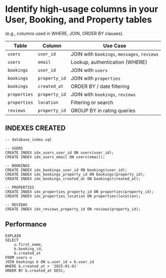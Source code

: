 # Identify high-usage columns in your User, Booking, and Property tables
(e.g., columns used in WHERE, JOIN, ORDER BY clauses).

| Table        | Column        | Use Case                                    |
|--------------|---------------|---------------------------------------------|
| `users`      | `user_id`     | JOIN with `bookings`, `messages`, `reviews` |
| `users`      | `email`       | Lookup, authentication (WHERE)              |
| `bookings`   | `user_id`     | JOIN with `users`                           |
| `bookings`   | `property_id` | JOIN with `properties`                      |
| `bookings`   | `created_at`  | ORDER BY / date filtering                   |
| `properties` | `property_id` | JOIN with `bookings`, `reviews`             |
| `properties` | `location`    | Filtering or search                         |
| `reviews`    | `property_id` | GROUP BY in rating queries                  |


## INDEXES CREATED
```mysql
-- database_index.sql

-- USERS
CREATE INDEX idx_users_user_id ON users(user_id);
CREATE INDEX idx_users_email ON users(email);

-- BOOKINGS
CREATE INDEX idx_bookings_user_id ON bookings(user_id);
CREATE INDEX idx_bookings_property_id ON bookings(property_id);
CREATE INDEX idx_bookings_created_at ON bookings(created_at);

-- PROPERTIES
CREATE INDEX idx_properties_property_id ON properties(property_id);
CREATE INDEX idx_properties_location ON properties(location);

-- REVIEWS
CREATE INDEX idx_reviews_property_id ON reviews(property_id);

```

## Performance

```mysql
EXPLAIN
SELECT 
    u.first_name,
    b.booking_id,
    b.created_at
FROM users u
JOIN bookings b ON u.user_id = b.user_id
WHERE b.created_at > '2025-01-01'
ORDER BY b.created_at DESC;

```